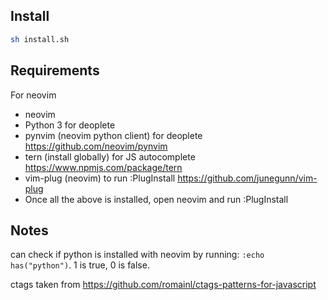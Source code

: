 ## Install

```bash
sh install.sh
```

## Requirements
For neovim

* neovim
* Python 3 for deoplete
* pynvim (neovim python client) for deoplete https://github.com/neovim/pynvim
* tern (install globally) for JS autocomplete https://www.npmjs.com/package/tern
* vim-plug (neovim) to run :PlugInstall https://github.com/junegunn/vim-plug
* Once all the above is installed, open neovim and run :PlugInstall

## Notes
can check if python is installed with neovim by running: `:echo has("python")`.
1 is true, 0 is false.

ctags taken from https://github.com/romainl/ctags-patterns-for-javascript
